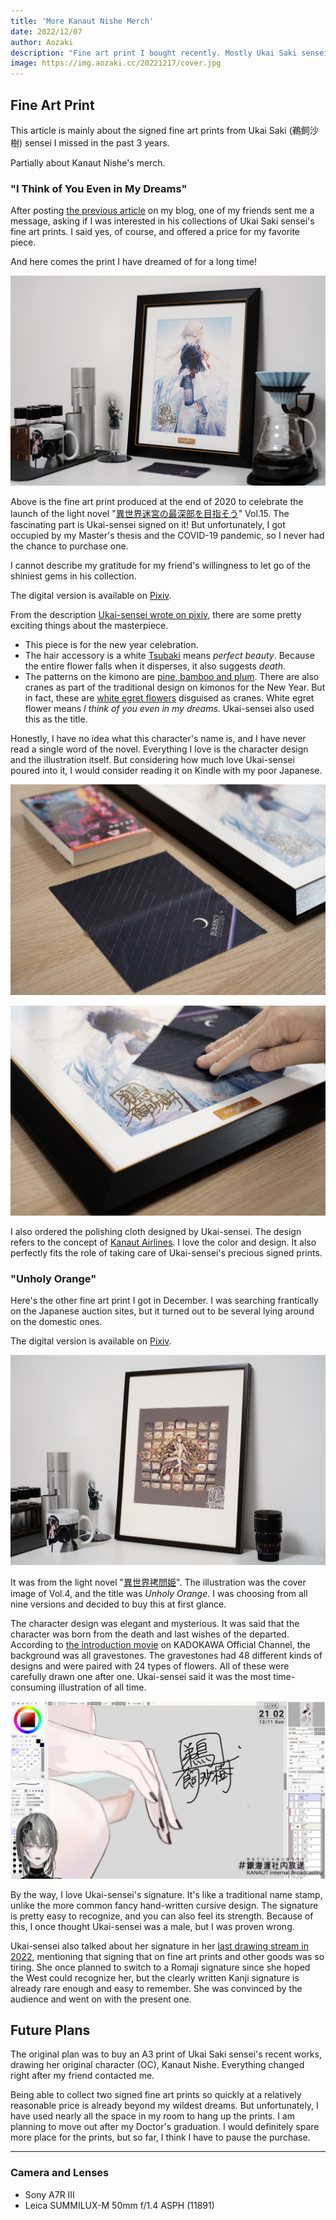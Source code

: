 ```yaml
---
title: 'More Kanaut Nishe Merch'
date: 2022/12/07
author: Aozaki
description: "Fine art print I bought recently. Mostly Ukai Saki sensei's signed versions."
image: https://img.aozaki.cc/20221217/cover.jpg
---
```


## Fine Art Print

This article is mainly about the signed fine art prints from Ukai Saki (鵜飼沙樹) sensei I missed in the past 3 years.

Partially about Kanaut Nishe's merch.

### "I Think of You Even in My Dreams"

After posting [the previous article](/posts/kanaut-nishe-goods-1) on my blog, one of my friends sent me a message, asking if I was interested in his collections of Ukai Saki sensei's fine art prints. I said yes, of course, and offered a price for my favorite piece.

And here comes the print I have dreamed of for a long time!

![0001](../../public/images/20221217/0001.jpg)

Above is the fine art print produced at the end of 2020 to celebrate the launch of the light novel "[異世界迷宮の最深部を目指そう](https://www.amazon.co.jp/dp/4865548254)" Vol.15. The fascinating part is Ukai-sensei signed on it! But unfortunately, I got occupied by my Master's thesis and the COVID-19 pandemic, so I never had the chance to purchase one.

I cannot describe my gratitude for my friend's willingness to let go of the shiniest gems in his collection.

The digital version is available on [Pixiv](https://www.pixiv.net/artworks/86713438).

From the description [Ukai-sensei wrote on pixiv](https://www.pixiv.net/artworks/86713438), there are some pretty exciting things about the masterpiece.

- This piece is for the new year celebration.
- The hair accessory is a white [Tsubaki](https://en.wikipedia.org/wiki/Toona_sinensis) means _perfect beauty_. Because the entire flower falls when it disperses, it also suggests _death_.
- The patterns on the kimono are [pine, bamboo and plum](https://en.wikipedia.org/wiki/Three_Friends_of_Winter). There are also cranes as part of the traditional design on kimonos for the New Year. But in fact, these are [white egret flowers](https://en.wikipedia.org/wiki/Pecteilis_radiata) disguised as cranes. White egret flower means _I think of you even in my dreams_. Ukai-sensei also used this as the title.

Honestly, I have no idea what this character's name is, and I have never read a single word of the novel. Everything I love is the character design and the illustration itself. But considering how much love Ukai-sensei poured into it, I would consider reading it on Kindle with my poor Japanese.

![0002](../../public/images/20221217/0002.jpg)

![0003](../../public/images/20221217/0003.jpg)

I also ordered the polishing cloth designed by Ukai-sensei. The design refers to the concept of [Kanaut Airlines](https://twitter.com/ukaisaki/status/1541606179650301953). I love the color and design. It also perfectly fits the role of taking care of Ukai-sensei's precious signed prints.

### "Unholy Orange"

Here's the other fine art print I got in December. I was searching frantically on the Japanese auction sites, but it turned out to be several lying around on the domestic ones.

The digital version is available on [Pixiv](https://www.pixiv.net/artworks/63528913).

![0004](../../public/images/20221217/0004.jpg)

It was from the light novel "[異世界拷問姫](https://mfbunkoj.jp/product/goumonhime/321703000340.html)". The illustration was the cover image of Vol.4, and the title was _Unholy Orange_. I was choosing from all nine versions and decided to buy this at first glance.

The character design was elegant and mysterious. It was said that the character was born from the death and last wishes of the departed. According to [the introduction movie](https://www.youtube.com/watch?v=yfZ-kKjtKbU) on KADOKAWA Official Channel, the background was all gravestones. The gravestones had 48 different kinds of designs and were paired with 24 types of flowers. All of these were carefully drawn one after one. Ukai-sensei said it was the most time-consuming illustration of all time.

![0005](../../public/images/20221217/0005.jpg)

By the way, I love Ukai-sensei's signature. It's like a traditional name stamp, unlike the more common fancy hand-written cursive design. The signature is pretty easy to recognize, and you can also feel its strength. Because of this, I once thought Ukai-sensei was a male, but I was proven wrong.

Ukai-sensei also talked about her signature in her [last drawing stream in 2022](https://www.youtube.com/live/qUCyKW1WcF8&t=28844), mentioning that signing that on fine art prints and other goods was so tiring. She once planned to switch to a Romaji signature since she hoped the West could recognize her, but the clearly written Kanji signature is already rare enough and easy to remember. She was convinced by the audience and went on with the present one.

## Future Plans

The original plan was to buy an A3 print of Ukai Saki sensei's recent works, drawing her original character (OC), Kanaut Nishe. Everything changed right after my friend contacted me.

Being able to collect two signed fine art prints so quickly at a relatively reasonable price is already beyond my wildest dreams. But unfortunately, I have used nearly all the space in my room to hang up the prints. I am planning to move out after my Doctor's graduation. I would definitely spare more place for the prints, but so far, I think I have to pause the purchase.

---

<h3>Camera and Lenses</h3>

- Sony A7R III
- Leica SUMMILUX-M 50mm f/1.4 ASPH (11891)
